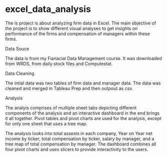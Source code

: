 # excel_data_analysis
The is project is about analyzing firm data in Excel. The main objective of the project is to show different visual analyses to get insights on performance of the firms and compensation of managers within these firms. 

Data Souce

The data is from my Fianacial Data Management course. It was downloaded from WRDS, from daily stock files and Computestat.

Data Cleaning

The intial data was two tables of firm data and manager data. The data was cleaned and merged in Tableau Prep and then outpout as csv.

Analysis

The analyis comprises of multiple sheet tabs depicting different components of the analysis and an interactive dashboard in the end brings it all together. Pivot tables and pivot charts are used for the analysis, except for only one sheet that uses a tree map.

The analysis looks into total assests in each company, Year on Year net income by ticker, total compensation by ticker, salary by manager, and a tree map of total compensation by manager. The dashboard combines all four pivot charts and uses slicers to provide interactivity to the users.


